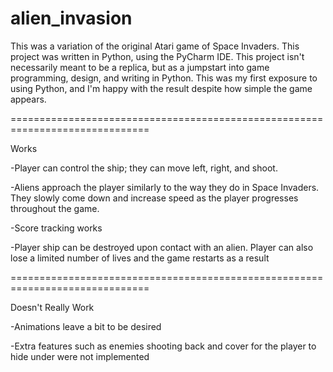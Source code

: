 # alien_invasion

This was a variation of the original Atari game of Space Invaders. This project was written in Python, using the PyCharm IDE. This project isn't necessarily meant to be a replica, but as a jumpstart into game programming, design, and writing in Python. This was my first exposure to using Python, and I'm happy with the result despite how simple the game appears.

============================================================================== 

Works

-Player can control the ship; they can move left, right, and shoot.

-Aliens approach the player similarly to the way they do in Space Invaders. They slowly come down and increase speed as the player progresses throughout the game.

-Score tracking works

-Player ship can be destroyed upon contact with an alien. Player can also lose a limited number of lives and the game restarts as a result

==============================================================================

Doesn't Really Work

-Animations leave a bit to be desired

-Extra features such as enemies shooting back and cover for the player to hide under were not implemented

